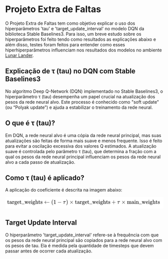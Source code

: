 # Projeto Extra de Faltas

O Projeto Extra de Faltas tem como objetivo explicar o uso dos hiperparâmetros 'tau' e 'target_update_interval' no modelo DQN da biblioteca Stable Baselines3. Para isso, um breve estudo sobre os hiperparâmetros foi feito tendo como resultados as explicações abaixo e além disso, testes foram feitos para entender como esses hiperhiperparâmetros influenciam nos resultados dos modelos no ambiente [Lunar Lander](https://gymnasium.farama.org/environments/box2d/lunar_lander/).

## Explicação de τ (tau) no DQN com Stable Baselines3

No algoritmo Deep Q-Network (DQN) implementado no Stable Baselines3, o hiperparâmetro τ (tau) desempenha um papel crucial na atualização dos pesos da rede neural alvo. Este processo é conhecido como "soft update" (ou “Polyak update”) e ajuda a estabilizar o treinamento da rede neural.

## O que é τ (tau)?

Em DQN, a rede neural alvo é uma cópia da rede neural principal, mas suas atualizações são feitas de forma mais suave e menos frequente. Isso é feito para evitar a oscilação excessiva dos valores Q estimados. A atualização suave é controlada pelo parâmetro τ (tau), que determina a fração com a qual os pesos da rede neural principal influenciam os pesos da rede neural alvo a cada passo de atualização.

## Como τ (tau) é aplicado?

A aplicação do coeficiente é descrita na imagem abaixo:

![Cálculo de tau](img/tau.png)

## Target Update Interval

O hiperparâmetro 'target_update_interval' refere-se à frequência com que os pesos da rede neural principal são copiados para a rede neural alvo com os pesos de tau. Ela é medida pela quantidade de timesteps que devem passar antes de ocorrer cada atualização. 
